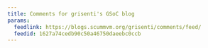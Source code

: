 ```yaml
---
title: Comments for grisenti's GSoC blog
params:
  feedlink: https://blogs.scummvm.org/grisenti/comments/feed/
  feedid: 1627a74cedb90c50a46750daeebc0ccb
---
```

